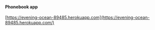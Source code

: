 #### Phonebook app
[https://evening-ocean-89485.herokuapp.com](https://evening-ocean-89485.herokuapp.com/)